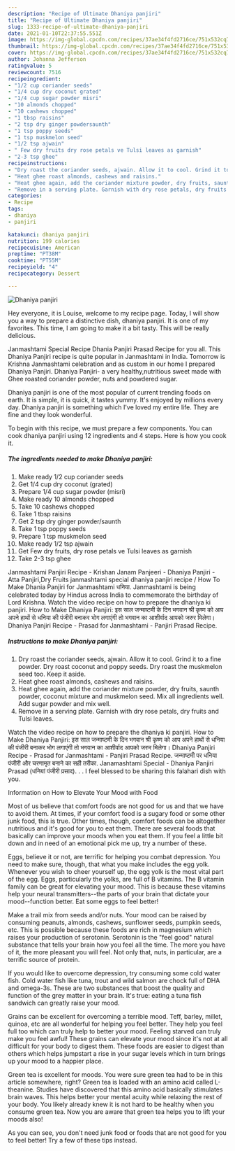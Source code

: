```yaml
---
description: "Recipe of Ultimate Dhaniya panjiri"
title: "Recipe of Ultimate Dhaniya panjiri"
slug: 1333-recipe-of-ultimate-dhaniya-panjiri
date: 2021-01-10T22:37:55.551Z
image: https://img-global.cpcdn.com/recipes/37ae34f4fd2716ce/751x532cq70/dhaniya-panjiri-recipe-main-photo.jpg
thumbnail: https://img-global.cpcdn.com/recipes/37ae34f4fd2716ce/751x532cq70/dhaniya-panjiri-recipe-main-photo.jpg
cover: https://img-global.cpcdn.com/recipes/37ae34f4fd2716ce/751x532cq70/dhaniya-panjiri-recipe-main-photo.jpg
author: Johanna Jefferson
ratingvalue: 5
reviewcount: 7516
recipeingredient:
- "1/2 cup coriander seeds"
- "1/4 cup dry coconut grated"
- "1/4 cup sugar powder misri"
- "10 almonds chopped"
- "10 cashews chopped"
- "1 tbsp raisins"
- "2 tsp dry ginger powdersaunth"
- "1 tsp poppy seeds"
- "1 tsp muskmelon seed"
- "1/2 tsp ajwain"
- " Few dry fruits dry rose petals ve Tulsi leaves as garnish"
- "2-3 tsp ghee"
recipeinstructions:
- "Dry roast the coriander seeds, ajwain. Allow it to cool. Grind it to a fine powder. Dry roast coconut and poppy seeds. Dry roast the muskmelon seed too. Keep it aside."
- "Heat ghee roast almonds, cashews and raisins."
- "Heat ghee again, add the coriander mixture powder, dry fruits, saunth powder, coconut mixture and muskmelon seed. Mix all ingredients well. Add sugar powder and mix well."
- "Remove in a serving plate. Garnish with dry rose petals, dry fruits and Tulsi leaves."
categories:
- Recipe
tags:
- dhaniya
- panjiri

katakunci: dhaniya panjiri 
nutrition: 199 calories
recipecuisine: American
preptime: "PT38M"
cooktime: "PT55M"
recipeyield: "4"
recipecategory: Dessert

---
```



![Dhaniya panjiri](https://img-global.cpcdn.com/recipes/37ae34f4fd2716ce/751x532cq70/dhaniya-panjiri-recipe-main-photo.jpg)

Hey everyone, it is Louise, welcome to my recipe page. Today, I will show you a way to prepare a distinctive dish, dhaniya panjiri. It is one of my favorites. This time, I am going to make it a bit tasty. This will be really delicious.

Janmashtami Special Recipe Dhania Panjiri Prasad Recipe for you all. This Dhaniya Panjiri recipe is quite popular in Janmashtami in India. Tomorrow is Krishna Janmashtami celebration and as custom in our home I prepared Dhaniya Panjiri. Dhaniya Panjiri- a very healthy,nutritious sweet made with Ghee roasted coriander powder, nuts and powdered sugar.

Dhaniya panjiri is one of the most popular of current trending foods on earth. It is simple, it is quick, it tastes yummy. It's enjoyed by millions every day. Dhaniya panjiri is something which I've loved my entire life. They are fine and they look wonderful.


To begin with this recipe, we must prepare a few components. You can cook dhaniya panjiri using 12 ingredients and 4 steps. Here is how you cook it.

<!--inarticleads1-->

##### The ingredients needed to make Dhaniya panjiri:

1. Make ready 1/2 cup coriander seeds
1. Get 1/4 cup dry coconut (grated)
1. Prepare 1/4 cup sugar powder (misri)
1. Make ready 10 almonds chopped
1. Take 10 cashews chopped
1. Take 1 tbsp raisins
1. Get 2 tsp dry ginger powder/saunth
1. Take 1 tsp poppy seeds
1. Prepare 1 tsp muskmelon seed
1. Make ready 1/2 tsp ajwain
1. Get  Few dry fruits, dry rose petals ve Tulsi leaves as garnish
1. Take 2-3 tsp ghee


Janmashtami Panjiri Recipe - Krishan Janam Panjeeri - Dhaniya Panjiri - Atta Panjiri,Dry Fruits janmashtami special dhaniya panjiri recipe / How To Make Dhania Panjiri for Janmashtami धनिया. Janmashtami is being celebrated today by Hindus across India to commemorate the birthday of Lord Krishna. Watch the video recipe on how to prepare the dhaniya ki panjiri. How to Make Dhaniya Panjiri: इस साल जन्माष्टमी के दिन भगवान श्री कृष्ण को आप अपने हाथों से धनिया की पंजीरी बनाकर भोग लगाएंगी तो भगवान का आशीर्वाद आपको जरुर मिलेगा। Dhaniya Panjiri Recipe - Prasad for Janmashtami - Panjiri Prasad Recipe. 

<!--inarticleads2-->

##### Instructions to make Dhaniya panjiri:

1. Dry roast the coriander seeds, ajwain. Allow it to cool. Grind it to a fine powder. Dry roast coconut and poppy seeds. Dry roast the muskmelon seed too. Keep it aside.
1. Heat ghee roast almonds, cashews and raisins.
1. Heat ghee again, add the coriander mixture powder, dry fruits, saunth powder, coconut mixture and muskmelon seed. Mix all ingredients well. Add sugar powder and mix well.
1. Remove in a serving plate. Garnish with dry rose petals, dry fruits and Tulsi leaves.


Watch the video recipe on how to prepare the dhaniya ki panjiri. How to Make Dhaniya Panjiri: इस साल जन्माष्टमी के दिन भगवान श्री कृष्ण को आप अपने हाथों से धनिया की पंजीरी बनाकर भोग लगाएंगी तो भगवान का आशीर्वाद आपको जरुर मिलेगा। Dhaniya Panjiri Recipe - Prasad for Janmashtami - Panjiri Prasad Recipe. जन्माष्टमी पर धनिया पंजीरी और चरणामृत बनाने का सही तरीका. Janamashtami Special - Dhaniya Panjiri Prasad (धनियां पंजीरी प्रसाद). . . I feel blessed to be sharing this falahari dish with you. 

Information on How to Elevate Your Mood with Food


Most of us believe that comfort foods are not good for us and that we have to avoid them. At times, if your comfort food is a sugary food or some other junk food, this is true. Other times, though, comfort foods can be altogether nutritious and it's good for you to eat them. There are several foods that basically can improve your moods when you eat them. If you feel a little bit down and in need of an emotional pick me up, try a number of these.

Eggs, believe it or not, are terrific for helping you combat depression. You need to make sure, though, that what you make includes the egg yolk. Whenever you wish to cheer yourself up, the egg yolk is the most vital part of the egg. Eggs, particularly the yolks, are full of B vitamins. The B vitamin family can be great for elevating your mood. This is because these vitamins help your neural transmitters--the parts of your brain that dictate your mood--function better. Eat some eggs to feel better!

Make a trail mix from seeds and/or nuts. Your mood can be raised by consuming peanuts, almonds, cashews, sunflower seeds, pumpkin seeds, etc. This is possible because these foods are rich in magnesium which raises your production of serotonin. Serotonin is the "feel good" natural substance that tells your brain how you feel all the time. The more you have of it, the more pleasant you will feel. Not only that, nuts, in particular, are a terrific source of protein.

If you would like to overcome depression, try consuming some cold water fish. Cold water fish like tuna, trout and wild salmon are chock full of DHA and omega-3s. These are two substances that boost the quality and function of the grey matter in your brain. It's true: eating a tuna fish sandwich can greatly raise your mood. 

Grains can be excellent for overcoming a terrible mood. Teff, barley, millet, quinoa, etc are all wonderful for helping you feel better. They help you feel full too which can truly help to better your mood. Feeling starved can truly make you feel awful! These grains can elevate your mood since it's not at all difficult for your body to digest them. These foods are easier to digest than others which helps jumpstart a rise in your sugar levels which in turn brings up your mood to a happier place.

Green tea is excellent for moods. You were sure green tea had to be in this article somewhere, right? Green tea is loaded with an amino acid called L-theanine. Studies have discovered that this amino acid basically stimulates brain waves. This helps better your mental acuity while relaxing the rest of your body. You likely already knew it is not hard to be healthy when you consume green tea. Now you are aware that green tea helps you to lift your moods also!

As you can see, you don't need junk food or foods that are not good for you to feel better! Try  a few  of  these  tips  instead.

